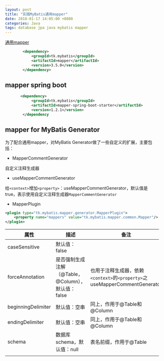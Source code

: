 ```yaml
---
layout: post
title: "实践MyBatis通用mapper"
date: 2018-01-17 14:05:00 +0800
categories: Java
tags: database jpa java mybatis mapper
---
```


[通用mapper](https://mapperhelper.github.io)

```xml
	    <dependency>
			<groupId>tk.mybatis</groupId>
			<artifactId>mapper</artifactId>
			<version>3.5.0</version>
		</dependency>
```



## mapper spring boot

```xml
	   <dependency>
            <groupId>tk.mybatis</groupId>
            <artifactId>mapper-spring-boot-starter</artifactId>
            <version>1.2.1</version>
        </dependency
```

## mapper for MyBatis Generator

为了配合通用mapper，对MyBatis Generator做了一些自定义的扩展，主要包括：

* MapperCommentGenerator

自定义注释生成器

* useMapperCommentGenerator

给`<context>`增加`<property>`：useMapperCommentGenerator，默认值是true，表示使用自定义注释生成器`MapperCommentGenerator`

* MapperPlugin

```xml
<plugin type="tk.mybatis.mapper.generator.MapperPlugin">
	<property name="mappers" value="tk.mybatis.mapper.common.Mapper"/>
</plugin>
```



| 属性                 | 描述                                 | 备注                                       |
| ------------------ | ---------------------------------- | ---------------------------------------- |
| caseSensitive      | 默认值：false                          |                                          |
| forceAnnotation    | 是否强制生成注解（@Table，@Column），默认值：false | 也用于注释生成器，依赖`<context>`的`<property>`之useMapperCommentGenerator |
| beginningDelimiter | 默认值：空串                             | 同上，作用于@Table和@Column                     |
| endingDelimiter    | 默认值：空串                             | 同上，作用于@Table和@Column                     |
| schema             | 数据库schema，默认值：null                 | 表名前缀，作用于@Table                           |
|                    |                                    |                                          |

